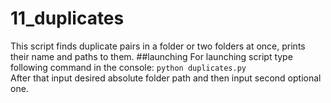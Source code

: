 # 11_duplicates
This script finds duplicate pairs in a folder or two folders at once, prints their name and paths to them.
##launching
For launching script type following command in the console: `python duplicates.py`  
After that input desired absolute folder path and then input second optional one.


